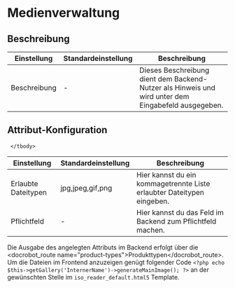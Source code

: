 # Medienverwaltung

## Beschreibung

<table>
    <thead>
        <tr>
            <th>Einstellung</th>
            <th>Standardeinstellung</th>
            <th>Beschreibung</th>
        </tr>
    </thead>
    <tbody>
        <tr>
            <td>Beschreibung</td>
            <td>-</td>
            <td>Dieses Beschreibung dient dem Backend-Nutzer als Hinweis und wird unter dem Eingabefeld ausgegeben.</td>
        </tr>       
    </tbody>
</table>

## Attribut-Konfiguration

<table>
    <thead>
        <tr>
            <th>Einstellung</th>
            <th>Standardeinstellung</th>
            <th>Beschreibung</th>
        </tr>
    </thead>
    <tbody>
        <tr>
            <td>Erlaubte Dateitypen</td>
            <td>jpg,jpeg,gif,png</td>
            <td>Hier kannst du ein kommagetrennte Liste erlaubter Dateitypen eingeben.</td>
        </tr> 
        <tr>
            <td>Pflichtfeld</td>
            <td>-</td>
            <td>Hier kannst du das Feld im Backend zum Pflichtfeld machen.</td>
        </tr>
  
     </tbody>
</table>


Die Ausgabe des angelegten Attributs im Backend erfolgt über die <docrobot_route name="product-types">Produkttypen</docrobot_route>. Um die Dateien im Frontend anzuzeigen genügt folgender Code `<?php echo $this->getGallery('InternerName')->generateMainImage(); ?>` an der gewünschten Stelle im `iso_reader_default.html5` Template.
